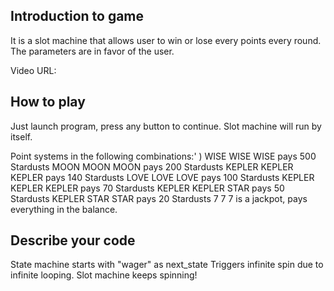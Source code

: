 ## Introduction to game

It is a slot machine that allows user to win or lose every points every round.
The parameters are in favor of the user. 
	
Video URL: 

## How to play

Just launch program, press any button to continue.
Slot machine will run by itself.

Point systems in the following combinations:' )
WISE WISE WISE pays 500 Stardusts
MOON MOON MOON pays 200 Stardusts
KEPLER KEPLER KEPLER pays 140 Stardusts
LOVE LOVE LOVE pays 100 Stardusts
KEPLER KEPLER KEPLER pays 70 Stardusts
KEPLER KEPLER STAR pays 50 Stardusts
KEPLER STAR STAR pays 20 Stardusts
7 7 7 is a jackpot, pays everything in the balance.

## Describe your code

State machine starts with "wager" as next_state
Triggers infinite spin due to infinite looping. 
Slot machine keeps spinning!